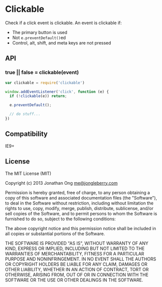 # Clickable

Check if a click event is clickable.
An event is clickable if:

- The primary button is used
- Not `e.preventDefault()`ed
- Control, alt, shift, and meta keys are not pressed

## API

### true || false = clickable(event)

```js
var clickable = require('clickable')

window.addEventListener('click', function (e) {
  if (!clickable(e)) return;

  e.preventDefault();

  // do stuff...
})
```

## Compatibility

IE9+

## License

The MIT License (MIT)

Copyright (c) 2013 Jonathan Ong me@jongleberry.com

Permission is hereby granted, free of charge, to any person obtaining a copy
of this software and associated documentation files (the "Software"), to deal
in the Software without restriction, including without limitation the rights
to use, copy, modify, merge, publish, distribute, sublicense, and/or sell
copies of the Software, and to permit persons to whom the Software is
furnished to do so, subject to the following conditions:

The above copyright notice and this permission notice shall be included in
all copies or substantial portions of the Software.

THE SOFTWARE IS PROVIDED "AS IS", WITHOUT WARRANTY OF ANY KIND, EXPRESS OR
IMPLIED, INCLUDING BUT NOT LIMITED TO THE WARRANTIES OF MERCHANTABILITY,
FITNESS FOR A PARTICULAR PURPOSE AND NONINFRINGEMENT. IN NO EVENT SHALL THE
AUTHORS OR COPYRIGHT HOLDERS BE LIABLE FOR ANY CLAIM, DAMAGES OR OTHER
LIABILITY, WHETHER IN AN ACTION OF CONTRACT, TORT OR OTHERWISE, ARISING FROM,
OUT OF OR IN CONNECTION WITH THE SOFTWARE OR THE USE OR OTHER DEALINGS IN
THE SOFTWARE.